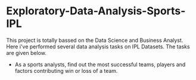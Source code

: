 # Exploratory-Data-Analysis-Sports-IPL
This project is totally bassed on the Data Science and Business Analyst.
Here i've performed several data analysis tasks on IPL Datasets. The tasks are given below.
- As a sports analysts, find out the most successful teams, players and factors contributing win or loss of a team.
